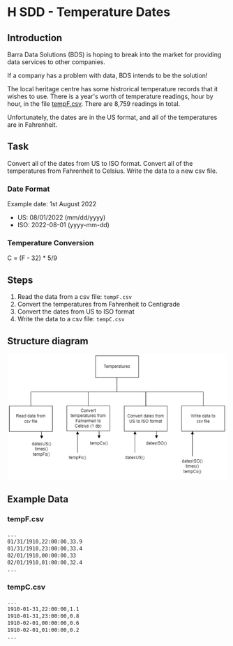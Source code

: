 # H SDD - Temperature Dates

## Introduction

Barra Data Solutions (BDS) is hoping to break into the market for providing data services to other companies.

If a company has a problem with data, BDS intends to be the solution!

The local heritage centre has some histrorical temperature records that it wishes to use.  There is a year's worth of temperature readings, hour by hour, in the file [tempF.csv](assets/tempF.csv "CSV file").  There are 8,759 readings in total.



Unfortunately, the dates are in the US format, and all of the temperatures are in Fahrenheit.


## Task

Convert all of the dates from US to ISO format.  Convert all of the temperatures from Fahrenheit to Celsius.  Write the data to a new csv file.


### Date Format

Example date: 1st August 2022

* US: 08/01/2022 (mm/dd/yyyy)
* ISO: 2022-08-01 (yyyy-mm-dd)


### Temperature Conversion

C = (F - 32) * 5/9


## Steps

1. Read the data from a csv file: `tempF.csv`
2. Convert the temperatures from Fahrenheit to Centigrade
3. Convert the dates from US to ISO format
5. Write the data to a csv file: `tempC.csv`


## Structure diagram

![Structure diagram](assets/sd.png)


## Example Data


### tempF.csv

```
...
01/31/1910,22:00:00,33.9
01/31/1910,23:00:00,33.4
02/01/1910,00:00:00,33
02/01/1910,01:00:00,32.4
...
```


### tempC.csv

```
...
1910-01-31,22:00:00,1.1
1910-01-31,23:00:00,0.8
1910-02-01,00:00:00,0.6
1910-02-01,01:00:00,0.2
...
```
